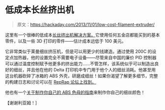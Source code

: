 # 低成本长丝挤出机

> 原文：<https://hackaday.com/2013/11/01/low-cost-filament-extruder/>

这里有一个很棒的低成本[长丝挤出机解决方案。](http://deltaprinter.co.za/filamentextruder/index.html)它使用任何五金店都能买到的基本零件，以及一些 3D 打印的零件——估计成本远低于 100 美元。

它非常类似于莱曼细丝挤压机，但是可以用更少的钱建造。通过使用 200C 的设定点加热器，他的设置完全不需要电子设备——尽管来自中国的廉价 PID 控制器可以通过温度控制赋予他更多的挤出能力……不管怎样，该系统似乎可以制造出良好的细丝，并且他在他的 Delta 打印机中专门用于他个人的细丝消耗。他甚至用这台机器砍碎了冰箱的 ABS 外壳，研磨成细丝！如果你渴望了解更多细节，完整的构建日志和讨论可以在 [RepRap 论坛上找到。](http://forums.reprap.org/read.php?1,205005,205005#msg-205005)

他也有一个[关于制作你自己的 ABS 色母的指南](http://deltaprinter.co.za/filamentcolour/index.html)来制作你自己的细丝颜色！

【谢谢利亚姆！]